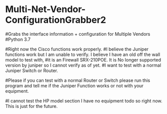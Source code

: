 # Multi-Net-Vendor-ConfigurationGrabber2
#Grabs the interface information + configuration for Multiple Vendors
#Python 3.7

#Right now the Cisco functions work properly.
#I believe the Juniper functions work but I am unable to verify. I believe I have an old off the wall model to test with, 
#it is an Firewall SRX-210POE. It is No longer supported version by juniper so I cannot verify as of yet. 
#I want to test with a normal Juniper Switch or Router.

#Please if you can test with a normal Router or Switch please run this program and tell me if the Juniper Function works or not with your equipment.

#I cannot test the HP model section I have no equipment todo so right now. This is just for the future.
